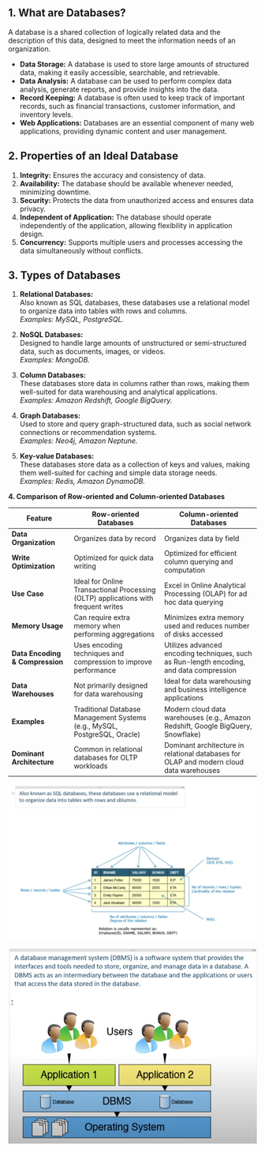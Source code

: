 



**1. What are Databases?**  
---

A database is a shared collection of logically related data and the description of this data, designed to meet the information needs of an organization.

- **Data Storage:** A database is used to store large amounts of structured data, making it easily accessible, searchable, and retrievable.
- **Data Analysis:** A database can be used to perform complex data analysis, generate reports, and provide insights into the data.
- **Record Keeping:** A database is often used to keep track of important records, such as financial transactions, customer information, and inventory levels.
- **Web Applications:** Databases are an essential component of many web applications, providing dynamic content and user management.


**2. Properties of an Ideal Database**  
---

1. **Integrity:** Ensures the accuracy and consistency of data.
2. **Availability:** The database should be available whenever needed, minimizing downtime.
3. **Security:** Protects the data from unauthorized access and ensures data privacy.
4. **Independent of Application:** The database should operate independently of the application, allowing flexibility in application design.
5. **Concurrency:** Supports multiple users and processes accessing the data simultaneously without conflicts.


**3. Types of Databases**
---

1. **Relational Databases:**  
   Also known as SQL databases, these databases use a relational model to organize data into tables with rows and columns.  
   *Examples: MySQL, PostgreSQL.*

2. **NoSQL Databases:**  
   Designed to handle large amounts of unstructured or semi-structured data, such as documents, images, or videos.  
   *Examples: MongoDB.*

3. **Column Databases:**  
   These databases store data in columns rather than rows, making them well-suited for data warehousing and analytical applications.  
   *Examples: Amazon Redshift, Google BigQuery.*

4. **Graph Databases:**  
   Used to store and query graph-structured data, such as social network connections or recommendation systems.  
   *Examples: Neo4j, Amazon Neptune.*

5. **Key-value Databases:**  
   These databases store data as a collection of keys and values, making them well-suited for caching and simple data storage needs.  
   *Examples: Redis, Amazon DynamoDB.*


**4. Comparison of Row-oriented and Column-oriented Databases**


| **Feature**                     | **Row-oriented Databases**                                                           | **Column-oriented Databases**                                                                           |
|----------------------------------|--------------------------------------------------------------------------------------|---------------------------------------------------------------------------------------------------------|
| **Data Organization**            | Organizes data by record                                                             | Organizes data by field                                                                                  |
| **Write Optimization**           | Optimized for quick data writing                                                     | Optimized for efficient column querying and computation                                                  |
| **Use Case**                     | Ideal for Online Transactional Processing (OLTP) applications with frequent writes    | Excel in Online Analytical Processing (OLAP) for ad hoc data querying                                    |
| **Memory Usage**                 | Can require extra memory when performing aggregations                                | Minimizes extra memory used and reduces number of disks accessed                                         |
| **Data Encoding & Compression**  | Uses encoding techniques and compression to improve performance                      | Utilizes advanced encoding techniques, such as Run-length encoding, and data compression                 |
| **Data Warehouses**              | Not primarily designed for data warehousing                                          | Ideal for data warehousing and business intelligence applications                                        |
| **Examples**                     | Traditional Database Management Systems (e.g., MySQL, PostgreSQL, Oracle)            | Modern cloud data warehouses (e.g., Amazon Redshift, Google BigQuery, Snowflake)                         |
| **Dominant Architecture**        | Common in relational databases for OLTP workloads                                     | Dominant architecture in relational databases for OLAP and modern cloud data warehouses                  |


![Relation database](images/relational.png)


![DBMS](images/dbms.png)
